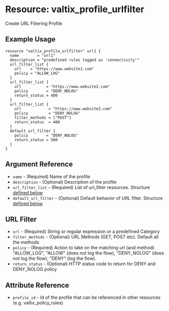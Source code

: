 # Resource: valtix_profile_urlfilter

Create URL Filtering Profile

## Example Usage

```hcl
resource "valtix_profile_urlfilter" url1 {
  name        = "url1"
  description = "predefined rules tagged as 'connectivity'"
  url_filter_list {
    url    = "https://www.website1.com"
    policy = "ALLOW_LOG"
  }
  url_filter_list {
    url           = "https://www.website2.com"
    policy        = "DENY_NOLOG"
    return_status = 400
  }
  url_filter_list {
    url            = "https://www.website3.com"
    policy         = "DENY_NOLOG"
    filter_methods = ["POST"]
    return_status  = 400
  }
  default_url_filter {
    policy        = "DENY_NOLOG"
    return_status = 500
  }
}
```

## Argument Reference

* `name` - (Required) Name of the profile
* `description` - (Optional) Description of the profile
* `url_filter_list` - (Required) List of url_filter resources. Structure [defined below](#url-filter)
* `default_url_filter` - (Optional) Default behavior of URL filter. Structure [defined below](#url-filter)

## URL Filter

* `url` - (Required) String or regular expression or a predefined Category
* `filter_methods` - (Optional) URL Methods (GET, POST etc). Default all the methods
* `policy` - (Required) Action to take on the matching url (and method) "ALLOW_LOG", "ALLOW" (does not log the flow), "DENY_NOLOG" (does not log the flow), "DENY" (log the flow).
* `return_status` - (Optional) HTTP status code to return for DENY and DENY_NOLOG policy

## Attribute Reference

* `profile_id` - Id of the profile that can be referenced in other resources (e.g. valtix_policy_rules)

